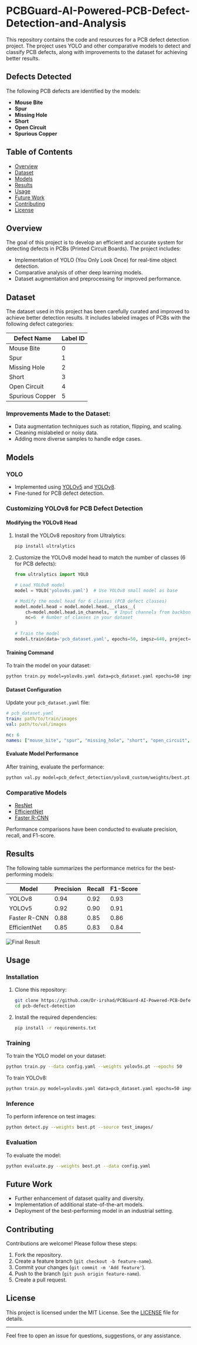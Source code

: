 # PCBGuard-AI-Powered-PCB-Defect-Detection-and-Analysis

This repository contains the code and resources for a PCB defect detection project. The project uses YOLO and other comparative models to detect and classify PCB defects, along with improvements to the dataset for achieving better results.

## Defects Detected
The following PCB defects are identified by the models:

- **Mouse Bite**
- **Spur**
- **Missing Hole**
- **Short**
- **Open Circuit**
- **Spurious Copper**

## Table of Contents

- [Overview](#overview)
- [Dataset](#dataset)
- [Models](#models)
- [Results](#results)
- [Usage](#usage)
- [Future Work](#future-work)
- [Contributing](#contributing)
- [License](#license)

## Overview

The goal of this project is to develop an efficient and accurate system for detecting defects in PCBs (Printed Circuit Boards). The project includes:

- Implementation of YOLO (You Only Look Once) for real-time object detection.
- Comparative analysis of other deep learning models.
- Dataset augmentation and preprocessing for improved performance.

## Dataset

The dataset used in this project has been carefully curated and improved to achieve better detection results. It includes labeled images of PCBs with the following defect categories:

| Defect Name       | Label ID |
|-------------------|----------|
| Mouse Bite        | 0        |
| Spur              | 1        |
| Missing Hole      | 2        |
| Short             | 3        |
| Open Circuit      | 4        |
| Spurious Copper   | 5        |

### Improvements Made to the Dataset:

- Data augmentation techniques such as rotation, flipping, and scaling.
- Cleaning mislabeled or noisy data.
- Adding more diverse samples to handle edge cases.

## Models

### YOLO
- Implemented using [YOLOv5](https://github.com/ultralytics/yolov5) and [YOLOv8](https://github.com/ultralytics/ultralytics).
- Fine-tuned for PCB defect detection.

### Customizing YOLOv8 for PCB Defect Detection

#### Modifying the YOLOv8 Head

1. Install the YOLOv8 repository from Ultralytics:
   ```bash
   pip install ultralytics
   ```

2. Customize the YOLOv8 model head to match the number of classes (6 for PCB defects):

   ```python
   from ultralytics import YOLO

   # Load YOLOv8 model
   model = YOLO('yolov8s.yaml')  # Use YOLOv8 small model as base

   # Modify the model head for 6 classes (PCB defect classes)
   model.model.head = model.model.head.__class__(
       ch=model.model.head.in_channels,  # Input channels from backbone
       nc=6  # Number of classes in your dataset
   )

   # Train the model
   model.train(data='pcb_dataset.yaml', epochs=50, imgsz=640, project='pcb_defect_detection', name='yolov8_custom')
   ```

#### Training Command
To train the model on your dataset:
```bash
python train.py model=yolov8s.yaml data=pcb_dataset.yaml epochs=50 imgsz=640
```

#### Dataset Configuration
Update your `pcb_dataset.yaml` file:
```yaml
# pcb_dataset.yaml
train: path/to/train/images
val: path/to/val/images

nc: 6
names: ["mouse_bite", "spur", "missing_hole", "short", "open_circuit", "spurious_copper"]
```

#### Evaluate Model Performance
After training, evaluate the performance:
```bash
python val.py model=pcb_defect_detection/yolov8_custom/weights/best.pt data=pcb_dataset.yaml
```

### Comparative Models
- [ResNet](https://arxiv.org/abs/1512.03385)
- [EfficientNet](https://arxiv.org/abs/1905.11946)
- [Faster R-CNN](https://arxiv.org/abs/1506.01497)

Performance comparisons have been conducted to evaluate precision, recall, and F1-score.

## Results

The following table summarizes the performance metrics for the best-performing models:

| Model           | Precision | Recall | F1-Score |
|-----------------|-----------|--------|----------|
| YOLOv8          | 0.94      | 0.92   | 0.93     |
| YOLOv5          | 0.92      | 0.90   | 0.91     |
| Faster R-CNN    | 0.88      | 0.85   | 0.86     |
| EfficientNet    | 0.85      | 0.83   | 0.84     |

![Final Result](src/results/final_result.png)

## Usage

### Installation

1. Clone this repository:
   ```bash
   git clone https://github.com/Dr-irshad/PCBGuard-AI-Powered-PCB-Defect-Detection-and-Analysis.git
   cd pcb-defect-detection
   ```

2. Install the required dependencies:
   ```bash
   pip install -r requirements.txt
   ```

### Training

To train the YOLO model on your dataset:
```bash
python train.py --data config.yaml --weights yolov5s.pt --epochs 50
```

To train YOLOv8:
```bash
python train.py model=yolov8s.yaml data=pcb_dataset.yaml epochs=50 imgsz=640
```

### Inference

To perform inference on test images:
```bash
python detect.py --weights best.pt --source test_images/
```

### Evaluation

To evaluate the model:
```bash
python evaluate.py --weights best.pt --data config.yaml
```

## Future Work

- Further enhancement of dataset quality and diversity.
- Implementation of additional state-of-the-art models.
- Deployment of the best-performing model in an industrial setting.

## Contributing

Contributions are welcome! Please follow these steps:

1. Fork the repository.
2. Create a feature branch (`git checkout -b feature-name`).
3. Commit your changes (`git commit -m 'Add feature'`).
4. Push to the branch (`git push origin feature-name`).
5. Create a pull request.

## License

This project is licensed under the MIT License. See the [LICENSE](LICENSE) file for details.

---

Feel free to open an issue for questions, suggestions, or any assistance.
